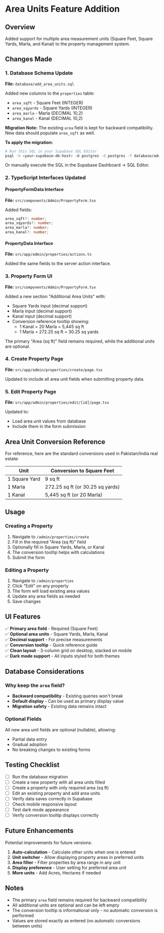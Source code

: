 # Area Units Feature Addition

## Overview

Added support for multiple area measurement units (Square Feet, Square Yards, Marla, and Kanal) to the property management system.

## Changes Made

### 1. Database Schema Update

**File:** `database/add_area_units.sql`

Added new columns to the `properties` table:

- `area_sqft` - Square Feet (INTEGER)
- `area_sqyards` - Square Yards (INTEGER)
- `area_marla` - Marla (DECIMAL 10,2)
- `area_kanal` - Kanal (DECIMAL 10,2)

**Migration Note:** The existing `area` field is kept for backward compatibility. New data should populate `area_sqft` as well.

**To apply the migration:**

```bash
# Run this SQL in your Supabase SQL Editor
psql -h <your-supabase-db-host> -U postgres -d postgres -f database/add_area_units.sql
```

Or manually execute the SQL in the Supabase Dashboard → SQL Editor.

### 2. TypeScript Interfaces Updated

#### PropertyFormData Interface

**File:** `src/components/Admin/PropertyForm.tsx`

Added fields:

```typescript
area_sqft?: number;
area_sqyards?: number;
area_marla?: number;
area_kanal?: number;
```

#### PropertyData Interface

**File:** `src/app/admin/properties/actions.ts`

Added the same fields to the server action interface.

### 3. Property Form UI

**File:** `src/components/Admin/PropertyForm.tsx`

Added a new section "Additional Area Units" with:

- Square Yards input (decimal support)
- Marla input (decimal support)
- Kanal input (decimal support)
- Conversion reference tooltip showing:
  - 1 Kanal = 20 Marla = 5,445 sq ft
  - 1 Marla = 272.25 sq ft = 30.25 sq yards

The primary "Area (sq ft)" field remains required, while the additional units are optional.

### 4. Create Property Page

**File:** `src/app/admin/properties/create/page.tsx`

Updated to include all area unit fields when submitting property data.

### 5. Edit Property Page

**File:** `src/app/admin/properties/edit/[id]/page.tsx`

Updated to:

- Load area unit values from database
- Include them in the form submission

## Area Unit Conversion Reference

For reference, here are the standard conversions used in Pakistan/India real estate:

| Unit          | Conversion to Square Feet        |
| ------------- | -------------------------------- |
| 1 Square Yard | 9 sq ft                          |
| 1 Marla       | 272.25 sq ft (or 30.25 sq yards) |
| 1 Kanal       | 5,445 sq ft (or 20 Marla)        |

## Usage

### Creating a Property

1. Navigate to `/admin/properties/create`
2. Fill in the required "Area (sq ft)" field
3. Optionally fill in Square Yards, Marla, or Kanal
4. The conversion tooltip helps with calculations
5. Submit the form

### Editing a Property

1. Navigate to `/admin/properties`
2. Click "Edit" on any property
3. The form will load existing area values
4. Update any area fields as needed
5. Save changes

## UI Features

✅ **Primary area field** - Required (Square Feet)  
✅ **Optional area units** - Square Yards, Marla, Kanal  
✅ **Decimal support** - For precise measurements  
✅ **Conversion tooltip** - Quick reference guide  
✅ **Clean layout** - 3-column grid on desktop, stacked on mobile  
✅ **Dark mode support** - All inputs styled for both themes

## Database Considerations

### Why keep the `area` field?

- **Backward compatibility** - Existing queries won't break
- **Default display** - Can be used as primary display value
- **Migration safety** - Existing data remains intact

### Optional Fields

All new area unit fields are optional (nullable), allowing:

- Partial data entry
- Gradual adoption
- No breaking changes to existing forms

## Testing Checklist

- [ ] Run the database migration
- [ ] Create a new property with all area units filled
- [ ] Create a property with only required area (sq ft)
- [ ] Edit an existing property and add area units
- [ ] Verify data saves correctly in Supabase
- [ ] Check mobile responsive layout
- [ ] Test dark mode appearance
- [ ] Verify conversion tooltip displays correctly

## Future Enhancements

Potential improvements for future versions:

1. **Auto-calculation** - Calculate other units when one is entered
2. **Unit switcher** - Allow displaying property areas in preferred units
3. **Area filter** - Filter properties by area range in any unit
4. **Display preference** - User setting for preferred area unit
5. **More units** - Add Acres, Hectares if needed

## Notes

- The primary `area` field remains required for backward compatibility
- All additional units are optional and can be left empty
- The conversion tooltip is informational only - no automatic conversion is performed
- Values are stored exactly as entered (no automatic conversions between units)
